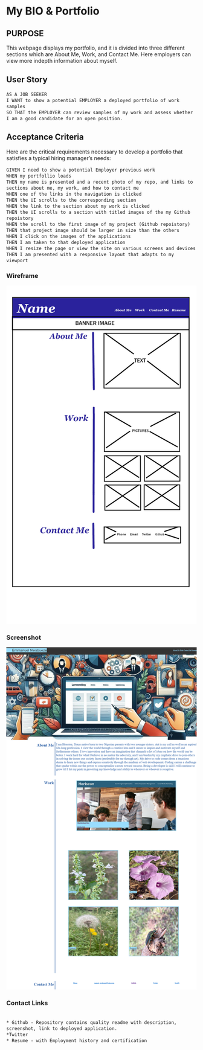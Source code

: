 # My BIO & Portfolio

## PURPOSE 

This webpage displays my portfolio, and it is divided into three different sections which are About Me, Work, and Contact Me. Here employers can view more indepth information about myself.


## User Story

```
AS A JOB SEEKER
I WANT to show a potential EMPLOYER a deployed portfolio of work samples
SO THAT the EMPLOYER can review samples of my work and assess whether I am a good candidate for an open position.
```


## Acceptance Criteria

Here are the critical requirements necessary to develop a portfolio that satisfies a typical hiring manager’s needs:

```
GIVEN I need to show a potential Employer previous work
WHEN my portfollio loads
THEN my name is presented and a recent photo of my repo, and links to sections about me, my work, and how to contact me
WHEN one of the links in the navigation is clicked
THEN the UI scrolls to the corresponding section
WHEN the link to the section about my work is clicked 
THEN the UI scrolls to a section with titled images of the my Github repoistory
WHEN the scroll to the first image of my project (Github repoistory) 
THEN that project image should be larger in size than the others
WHEN I click on the images of the applications
THEN I am taken to that deployed application
WHEN I resize the page or view the site on various screens and devices
THEN I am presented with a responsive layout that adapts to my viewport
```
### Wireframe

![Wireframe](./Assets/Images/Wireframe.jpg)

### Screenshot

![Screenshot](./Assets/Images/Webpage-Screenshot.png)

### Contact Links

```

* Github - Repository contains quality readme with description, screenshot, link to deployed application.
*Twitter
* Resume - with Employment history and certification
```




